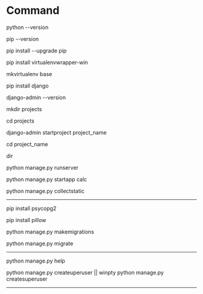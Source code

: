 # Command

python --version

pip --version

pip install --upgrade pip

pip install virtualenvwrapper-win

mkvirtualenv base

pip install django

django-admin --version

mkdir projects

cd projects

django-admin startproject project_name

cd project_name

dir

python manage.py runserver

python manage.py startapp calc
 
python manage.py collectstatic

-------------------------------------
pip install psycopg2

pip install pillow

python manage.py makemigrations

python manage.py migrate

-------------------------------------
python manage.py help

python manage.py createuperuser  || winpty python manage.py createsuperuser

-------------------------------------
